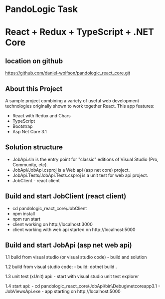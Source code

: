 # PandoLogic Task
# React + Redux + TypeScript + .NET Core

## location on github
https://github.com/daniel-wolfson/pandologic_react_core.git

## About this Project

A sample project combining a variety of useful web development technologies originally shown to work together React.
This app features:
- React with Redux and Chars
- TypeScript
- Bootstrap
- Asp Net Core 3.1

## Solution structure

- JobApi.sln is the entry point for "classic" editions of Visual Studio (Pro, Community, etc).
- JobApi/JobApi.csproj is a Web api (asp net core) project.
- JobApi.Tests/JobApi.Tests.csproj is a unit test for web api project.
- JobClient - react client

## Build and start JobClient (react client)

- cd pandologic_react_core\JobClient
- npm install
- npm run start
- client working on http://localhost:3000
- client working with web api started on http://localhost:5000

## Build and start JobApi (asp net web api)

1.1 build from visual studio (or visual studio code)
    - build and solution

1.2 build from visual studio code:
    - build: dotnet build .

1.3 unit test (xUnit) api:
    - start with visual studio unit test explorer

1.4 start api:
    - cd pandologic_react_core\JobApi\bin\Debug\netcoreapp3.1
    - JobViewsApi.exe
    - app starting on http://localhost:5000
